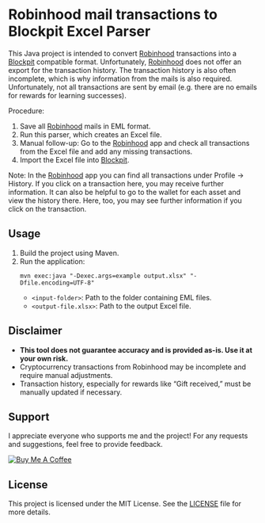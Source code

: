 # Robinhood mail transactions to Blockpit Excel Parser

This Java project is intended to convert [Robinhood](https://join.robinhood.com/eu_crypto/martind-dc181e/?currency_pair_id=9e41c8e5-bfb5-46b5-8fa9-3a55981702d1) transactions into a [Blockpit](https://blockpit.cello.so/raqRvglmoPo) compatible format. Unfortunately, [Robinhood](https://join.robinhood.com/eu_crypto/martind-dc181e/?currency_pair_id=9e41c8e5-bfb5-46b5-8fa9-3a55981702d1) does not offer an export for the transaction history. The transaction history is also often incomplete, which is why information from the mails is also required. Unfortunately, not all transactions are sent by email (e.g. there are no emails for rewards for learning successes).

Procedure:

1. Save all [Robinhood](https://join.robinhood.com/eu_crypto/martind-dc181e/?currency_pair_id=9e41c8e5-bfb5-46b5-8fa9-3a55981702d1) mails in EML format.
2. Run this parser, which creates an Excel file.
3. Manual follow-up: Go to the [Robinhood](https://join.robinhood.com/eu_crypto/martind-dc181e/?currency_pair_id=9e41c8e5-bfb5-46b5-8fa9-3a55981702d1) app and check all transactions from the Excel file and add any missing transactions.
4. Import the Excel file into [Blockpit](https://blockpit.cello.so/raqRvglmoPo).

Note:
In the [Robinhood](https://join.robinhood.com/eu_crypto/martind-dc181e/?currency_pair_id=9e41c8e5-bfb5-46b5-8fa9-3a55981702d1) app you can find all transactions under Profile -> History. If you click on a transaction here, you may receive further information. It can also be helpful to go to the wallet for each asset and view the history there. Here, too, you may see further information if you click on the transaction.

## Usage

1. Build the project using Maven.
2. Run the application:
   ```
   mvn exec:java "-Dexec.args=example output.xlsx" "-Dfile.encoding=UTF-8"
   ```
   - `<input-folder>`: Path to the folder containing EML files.
   - `<output-file.xlsx>`: Path to the output Excel file.

## Disclaimer

- **This tool does not guarantee accuracy and is provided as-is. Use it at your own risk.**
- Cryptocurrency transactions from Robinhood may be incomplete and require manual adjustments.
- Transaction history, especially for rewards like “Gift received,” must be manually updated if necessary.

## Support

I appreciate everyone who supports me and the project! For any requests and suggestions, feel free to provide feedback.

[![Buy Me A Coffee](https://cdn.buymeacoffee.com/buttons/default-orange.png)](https://www.buymeacoffee.com/madoe21)

## License

This project is licensed under the MIT License. See the [LICENSE](LICENSE) file for more details.
